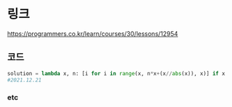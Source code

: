 # 링크
https://programmers.co.kr/learn/courses/30/lessons/12954

## 코드
```python
solution = lambda x, n: [i for i in range(x, n*x+(x//abs(x)), x)] if x != 0 else [0]*n
#2021.12.21
```

### etc
